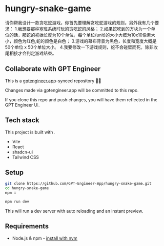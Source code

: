 # hungry-snake-game

请你帮我设计一款贪吃蛇游戏，你首先要理解贪吃蛇游戏的规则，另外我有几个要求：
1.我想要那种塞班系统时玩的贪吃蛇的风格；
2.如果蛇吃到的方块为一个单位的话，那蛇的初始长度为10个单位，每个单位(unit)的大小大概为10x10像素大小，颜色为红色,蛇的颜色是白色；
3.游戏的幕布背景为黑色，长度和宽度大概是50个单位 x 50个单位大小。
4.我要修改一下游戏规则，蛇不会碰壁而死，除非收尾相接才会判定游戏结束。

## Collaborate with GPT Engineer

This is a [gptengineer.app](https://gptengineer.app)-synced repository 🌟🤖

Changes made via gptengineer.app will be committed to this repo.

If you clone this repo and push changes, you will have them reflected in the GPT Engineer UI.

## Tech stack

This project is built with .

- Vite
- React
- shadcn-ui
- Tailwind CSS

## Setup

```sh
git clone https://github.com/GPT-Engineer-App/hungry-snake-game.git
cd hungry-snake-game
npm i
```

```sh
npm run dev
```

This will run a dev server with auto reloading and an instant preview.

## Requirements

- Node.js & npm - [install with nvm](https://github.com/nvm-sh/nvm#installing-and-updating)
